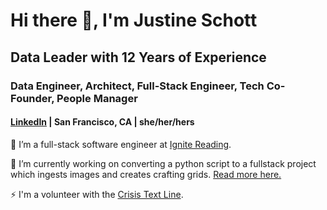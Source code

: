 # Hi there 👋, I'm Justine Schott

## Data Leader with 12 Years of Experience

### Data Engineer, Architect, Full-Stack Engineer, Tech Co-Founder, People Manager

#### [LinkedIn](https://www.linkedin.com/in/justine-schott-9ba4aa12/) | San Francisco, CA | she/her/hers

🌱 I’m a full-stack software engineer at [Ignite Reading](https://ignite-reading.com/).

🔭 I’m currently working on converting a python script to a fullstack project which ingests images and creates crafting grids. [Read more here.](https://justineschott.github.io/latch_hook.html)

⚡ I'm a volunteer with the [Crisis Text Line](https://www.crisistextline.org/).
